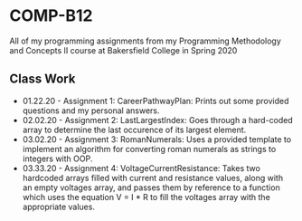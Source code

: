# COMP-B12
All of my programming assignments from my Programming Methodology and Concepts II course at Bakersfield College in Spring 2020

Class Work
----------
  - 01.22.20  - Assignment 1: CareerPathwayPlan: Prints out some provided questions and my personal answers.
  - 02.02.20  - Assignment 2: LastLargestIndex: Goes through a hard-coded array to determine the last occurence of its largest element.
  - 03.02.20  - Assignment 3: RomanNumerals: Uses a provided template to implement an algorithm for converting roman numerals as strings to integers with OOP.
  - 03.33.20  - Assignment 4: VoltageCurrentResistance: Takes two hardcoded arrays filled with current and resistance values, along with an empty voltages array, and passes them by reference to a function which uses the equation V = I * R to fill the voltages array with the appropriate values.

